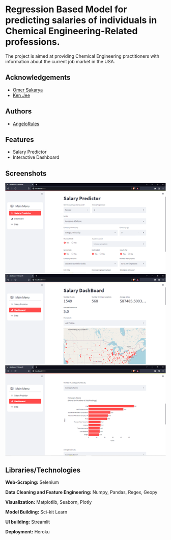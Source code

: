
# Regression Based Model for predicting salaries of individuals in Chemical Engineering-Related professions.

The project is aimed at providing Chemical Engineering practitioners with information about the current job market in the USA. 

## Acknowledgements

 - [Omer Sakarya](https://github.com/arapfaik)
 - [Ken Jee](https://github.com/PlayingNumbers)
 


## Authors

- [AngeloRules](https://www.github.com/AngeloRules)


## Features

- Salary Predictor
- Interactive Dashboard



## Screenshots

![Salary Prediction Tab](https://github.com/AngeloRules/Regression-Based-Model-For-Predicting-Chemical-Engineers-Salaries/blob/main/Screenshot%20(6).png)
![Dashboard Tab](https://github.com/AngeloRules/Regression-Based-Model-For-Predicting-Chemical-Engineers-Salaries/blob/main/Screenshot%20(7).png)
![Dashboard Tab](https://github.com/AngeloRules/Regression-Based-Model-For-Predicting-Chemical-Engineers-Salaries/blob/main/Screenshot%20(8).png)



## Libraries/Technologies
**Web-Scraping:** Selenium

**Data Cleaning and Feature Engineering:** Numpy, Pandas, Regex, Geopy

**Visualization:** Matplotlib, Seaborn, Plotly

**Model Building:** Sci-kit Learn

**UI building:** Streamlit

**Deployment:** Heroku




